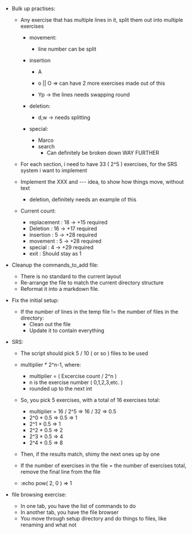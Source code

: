 * Bulk up practises:
    * Any exercise that has multiple lines in it, split them out into multiple exercises
        * movement:
            * line number can be split
        * insertion
            * A
            * o || O => can have 2 more exercises made out of this

            * Yp -> the lines needs swapping round

        * deletion:
            * d,w -> needs splitting

        * special:
            * Marco
            * search
                * Can definitely be broken down WAY FURTHER

    * For each section, i need to have 33 ( 2^5 ) exercises, for the SRS system i want to implement
    * Implement the XXX and --- idea, to show how things move, without text
        * deletion, definitely needs an example of this

    * Current count:
        * replacement : 18 -> +15 required
        * Deletion : 16 -> +17 required
        * insertion : 5 -> +28 required
        * movement : 5 -> +28 required
        * special : 4 -> +29 required
        * exit : Should stay as 1

* Cleanup the commands_to_add file:
    * There is no standard to the current layout
    * Re-arrange the file to match the current directory structure
    * Reformat it into a markdown file. 

* Fix the initial setup:
    * If the number of lines in the temp file != the number of files in the directory:
        * Clean out the file
        * Update it to contain everything

* SRS:
    * The script should pick 5 / 10 ( or so ) files to be used
    * multiplier * 2^n-1, where:
        * multiplier = ( Excercise count / 2^n )
        * n is the exercise number ( 0,1,2,3,etc. )
        * rounded up to the next int

    * So, you pick 5 exercises, with a total of 16 exercises total:
        * multiplier = 16 / 2^5 => 16 / 32 => 0.5
        * 2^0 * 0.5 => 0.5 => 1
        * 2^1 * 0.5 => 1
        * 2^2 * 0.5 => 2
        * 2^3 * 0.5 => 4
        * 2^4 * 0.5 => 8

    * Then, if the results match, shimy the next ones up by one

    * If the number of exercises in the file = the number of exercises total, remove the final line from the file

    * :echo pow( 2, 0 ) => 1
	
* file browsing exercise:
	* In one tab, you have the list of commands to do
	* In another tab, you have the file browser
	* You move through setup directory and do things to files, like renaming and what not
